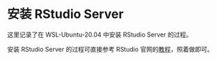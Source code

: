 # 安装 RStudio Server

这里记录了在 WSL-Ubuntu-20.04 中安装 RStudio Server 的过程。

安装 RStudio Server 的过程可直接参考 RStudio 官网的[教程](https://support.rstudio.com/hc/en-us/articles/360049776974-Using-RStudio-Server-in-Windows-WSL2)，照着做即可。
